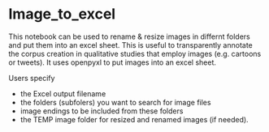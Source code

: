 # Image_to_excel
This notebook can be used to rename &amp; resize images in differnt folders and put them into an excel sheet. This is useful to transparently annotate the corpus creation in qualitative studies that employ images (e.g. cartoons or tweets).
It uses openpyxl to put images into an excel sheet.

Users specify
- the Excel output filename
- the folders (subfolers) you want to search for image files 
- image endings to be included from these folders
- the TEMP image folder for resized and renamed images (if needed).
